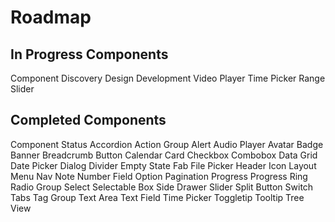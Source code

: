 # Roadmap

## In Progress Components

<vwc-elevation dp="2">
<vwc-data-grid>
  <vwc-data-grid-row row-type="header">
    <vwc-data-grid-cell cell-type="columnheader">
      Component
    </vwc-data-grid-cell>
    <vwc-data-grid-cell cell-type="columnheader">
      Discovery
    </vwc-data-grid-cell>
    <vwc-data-grid-cell cell-type="columnheader">
      Design
    </vwc-data-grid-cell>
    <vwc-data-grid-cell cell-type="columnheader">
      Development
    </vwc-data-grid-cell>
  </vwc-data-grid-row>
  <vwc-data-grid-row>
    <vwc-data-grid-cell>
      Video Player
    </vwc-data-grid-cell>
    <vwc-data-grid-cell>
      <vwc-button label="In Progress" target="_blank" href="https://confluence.vonage.com/display/VIVID/Video+component+spike" connotation="cta"></vwc-button>
    </vwc-data-grid-cell>
    <vwc-data-grid-cell>
      <vwc-button label="In Progress" connotation="cta"></vwc-button>
    </vwc-data-grid-cell>
    <vwc-data-grid-cell>
      <vwc-button label="On hold" connotation="accent"></vwc-button>
    </vwc-data-grid-cell>
  </vwc-data-grid-row>
  <vwc-data-grid-row>
    <vwc-data-grid-cell>
      Time Picker
    </vwc-data-grid-cell>
    <vwc-data-grid-cell>
      <vwc-button label="Done" target="_blank" href="https://confluence.vonage.com/display/VIVID/Time+picker" connotation="success"></vwc-button>
    </vwc-data-grid-cell>
    <vwc-data-grid-cell>
    <vwc-button label="Done" target="_blank" href="https://www.figma.com/file/JJNgZvt1qf3ydYmOwbE3Jg/Vivid-UI-Kit---3.0-WIP?type=design&node-id=30678%3A9411&mode=design&t=bbzcWIr4L5vMSKJg-1" connotation="success"></vwc-button>
    </vwc-data-grid-cell>
    <vwc-data-grid-cell>
      <vwc-button label="In Progress" connotation="cta"></vwc-button>
    </vwc-data-grid-cell>
  </vwc-data-grid-row>
  <vwc-data-grid-row>
    <vwc-data-grid-cell>
      Range Slider
    </vwc-data-grid-cell>
    <vwc-data-grid-cell>
      <vwc-button label="Done" target="_blank" href="https://confluence.vonage.com/display/VIVID/Range+slider" connotation="success"></vwc-button>
    </vwc-data-grid-cell>
    <vwc-data-grid-cell>
    <vwc-button label="Done" target="_blank" href="https://www.figma.com/file/JJNgZvt1qf3ydYmOwbE3Jg/Vivid-UI-Kit---3.0-WIP?type=design&node-id=31345%3A96328&mode=design&t=QNhBeU12Gu7dtS7N-1" connotation="success"></vwc-button>
    </vwc-data-grid-cell>
    <vwc-data-grid-cell>
      <vwc-button label="In Progress" connotation="cta"></vwc-button>
    </vwc-data-grid-cell>
  </vwc-data-grid-row>
</vwc-data-grid>
</vwc-elevation>


## Completed Components

<vwc-elevation dp="2">
<vwc-data-grid>
  <vwc-data-grid-row row-type="header">
    <vwc-data-grid-cell cell-type="columnheader">
      Component
    </vwc-data-grid-cell>
    <vwc-data-grid-cell cell-type="columnheader">
      Status
    </vwc-data-grid-cell>
  </vwc-data-grid-row>
  <vwc-data-grid-row>
    <vwc-data-grid-cell>
      Accordion
    </vwc-data-grid-cell>
    <vwc-data-grid-cell>
      <vwc-badge text='GA' appearance='subtle' connotation='success'></vwc-badge>
    </vwc-data-grid-cell>
  </vwc-data-grid-row>
  <vwc-data-grid-row>
    <vwc-data-grid-cell>
      Action Group
    </vwc-data-grid-cell>
    <vwc-data-grid-cell>
      <vwc-badge text='GA' appearance='subtle' connotation='success'></vwc-badge>
    </vwc-data-grid-cell>
  </vwc-data-grid-row>
   <vwc-data-grid-row>
    <vwc-data-grid-cell>
      Alert
    </vwc-data-grid-cell>
    <vwc-data-grid-cell>
      <vwc-badge text='GA' appearance='subtle' connotation='success'></vwc-badge>
    </vwc-data-grid-cell>
  </vwc-data-grid-row>
  <vwc-data-grid-row>
    <vwc-data-grid-cell>
      Audio Player
    </vwc-data-grid-cell>
    <vwc-data-grid-cell>
      <vwc-badge text='GA' appearance='subtle' connotation='success'></vwc-badge>
    </vwc-data-grid-cell>
  </vwc-data-grid-row>
  <vwc-data-grid-row>
    <vwc-data-grid-cell>
      Avatar
    </vwc-data-grid-cell>
    <vwc-data-grid-cell>
      <vwc-badge text='GA' appearance='subtle' connotation='success'></vwc-badge>
    </vwc-data-grid-cell>
  </vwc-data-grid-row>
   <vwc-data-grid-row>
    <vwc-data-grid-cell>
      Badge
    </vwc-data-grid-cell>
    <vwc-data-grid-cell>
      <vwc-badge text='GA' appearance='subtle' connotation='success'></vwc-badge>
    </vwc-data-grid-cell>
  </vwc-data-grid-row>
  <vwc-data-grid-row>
    <vwc-data-grid-cell>
      Banner
    </vwc-data-grid-cell>
    <vwc-data-grid-cell>
      <vwc-badge text='GA' appearance='subtle' connotation='success'></vwc-badge>
    </vwc-data-grid-cell>
  </vwc-data-grid-row>
  <vwc-data-grid-row>
    <vwc-data-grid-cell>
      Breadcrumb
    </vwc-data-grid-cell>
    <vwc-data-grid-cell>
      <vwc-badge text='GA' appearance='subtle' connotation='success'></vwc-badge>
    </vwc-data-grid-cell>
  </vwc-data-grid-row>
  <vwc-data-grid-row>
    <vwc-data-grid-cell>
      Button
    </vwc-data-grid-cell>
    <vwc-data-grid-cell>
      <vwc-badge text='GA' appearance='subtle' connotation='success'></vwc-badge>
    </vwc-data-grid-cell>
  </vwc-data-grid-row>
  <vwc-data-grid-row>
    <vwc-data-grid-cell>
      Calendar
    </vwc-data-grid-cell>
    <vwc-data-grid-cell>
      <vwc-badge text='GA' appearance='subtle' connotation='success'></vwc-badge>
    </vwc-data-grid-cell>
  </vwc-data-grid-row>
  <vwc-data-grid-row>
    <vwc-data-grid-cell>
      Card
    </vwc-data-grid-cell>
    <vwc-data-grid-cell>
      <vwc-badge text='GA' appearance='subtle' connotation='success'></vwc-badge>
    </vwc-data-grid-cell>
  </vwc-data-grid-row>
    <vwc-data-grid-row>
      <vwc-data-grid-cell>
        Checkbox
      </vwc-data-grid-cell>
      <vwc-data-grid-cell>
        <vwc-badge text='GA' appearance='subtle' connotation='success'></vwc-badge>
      </vwc-data-grid-cell>
    </vwc-data-grid-row>
    <vwc-data-grid-row>
      <vwc-data-grid-cell>
        Combobox
      </vwc-data-grid-cell>
      <vwc-data-grid-cell>
        <vwc-badge text='GA' appearance='subtle' connotation='success'></vwc-badge>
      </vwc-data-grid-cell>
    </vwc-data-grid-row>
    <vwc-data-grid-row>
      <vwc-data-grid-cell>
        Data Grid
      </vwc-data-grid-cell>
      <vwc-data-grid-cell>
        <vwc-badge text='GA' appearance='subtle' connotation='success'></vwc-badge>
      </vwc-data-grid-cell>
    </vwc-data-grid-row>
    <vwc-data-grid-row>
      <vwc-data-grid-cell>
        Date Picker
      </vwc-data-grid-cell>
      <vwc-data-grid-cell>
        <vwc-badge text='GA' appearance='subtle' connotation='success'></vwc-badge>
      </vwc-data-grid-cell>
    </vwc-data-grid-row>
    <vwc-data-grid-row>
      <vwc-data-grid-cell>
        Dialog
      </vwc-data-grid-cell>
      <vwc-data-grid-cell>
        <vwc-badge text='GA' appearance='subtle' connotation='success'></vwc-badge>
      </vwc-data-grid-cell>
    </vwc-data-grid-row>
    <vwc-data-grid-row>
      <vwc-data-grid-cell>
        Divider
      </vwc-data-grid-cell>
      <vwc-data-grid-cell>
        <vwc-badge text='GA' appearance='subtle' connotation='success'></vwc-badge>
      </vwc-data-grid-cell>
    </vwc-data-grid-row>
    <vwc-data-grid-row>
      <vwc-data-grid-cell>
        Empty State
      </vwc-data-grid-cell>
      <vwc-data-grid-cell>
        <vwc-badge text='GA' appearance='subtle' connotation='success'></vwc-badge>
      </vwc-data-grid-cell>
    </vwc-data-grid-row>
    <vwc-data-grid-row>
      <vwc-data-grid-cell>
        Fab
      </vwc-data-grid-cell>
      <vwc-data-grid-cell>
        <vwc-badge text='GA' appearance='subtle' connotation='success'></vwc-badge>
      </vwc-data-grid-cell>
    </vwc-data-grid-row>
    <vwc-data-grid-row>
      <vwc-data-grid-cell>
        File Picker
      </vwc-data-grid-cell>
      <vwc-data-grid-cell>
        <vwc-badge text='GA' appearance='subtle' connotation='success'></vwc-badge>
      </vwc-data-grid-cell>
    </vwc-data-grid-row>
    <vwc-data-grid-row>
      <vwc-data-grid-cell>
        Header
      </vwc-data-grid-cell>
      <vwc-data-grid-cell>
        <vwc-badge text='GA' appearance='subtle' connotation='success'></vwc-badge>
      </vwc-data-grid-cell>
    </vwc-data-grid-row>
    <vwc-data-grid-row>
      <vwc-data-grid-cell>
        Icon
      </vwc-data-grid-cell>
      <vwc-data-grid-cell>
        <vwc-badge text='GA' appearance='subtle' connotation='success'></vwc-badge>
      </vwc-data-grid-cell>
    </vwc-data-grid-row>
    <vwc-data-grid-row>
      <vwc-data-grid-cell>
        Layout
      </vwc-data-grid-cell>
      <vwc-data-grid-cell>
        <vwc-badge text='GA' appearance='subtle' connotation='success'></vwc-badge>
      </vwc-data-grid-cell>
    </vwc-data-grid-row>
    <vwc-data-grid-row>
      <vwc-data-grid-cell>
        Menu
      </vwc-data-grid-cell>
      <vwc-data-grid-cell>
        <vwc-badge text='GA' appearance='subtle' connotation='success'></vwc-badge>
      </vwc-data-grid-cell>
    </vwc-data-grid-row>
    <vwc-data-grid-row>
      <vwc-data-grid-cell>
        Nav
      </vwc-data-grid-cell>
      <vwc-data-grid-cell>
        <vwc-badge text='GA' appearance='subtle' connotation='success'></vwc-badge>
      </vwc-data-grid-cell>
    </vwc-data-grid-row>
    <vwc-data-grid-row>
      <vwc-data-grid-cell>
        Note
      </vwc-data-grid-cell>
      <vwc-data-grid-cell>
        <vwc-badge text='GA' appearance='subtle' connotation='success'></vwc-badge>
      </vwc-data-grid-cell>
    </vwc-data-grid-row>
      <vwc-data-grid-row>
      <vwc-data-grid-cell>
        Number Field
      </vwc-data-grid-cell>
      <vwc-data-grid-cell>
        <vwc-badge text='GA' appearance='subtle' connotation='success'></vwc-badge>
      </vwc-data-grid-cell>
    </vwc-data-grid-row>
      <vwc-data-grid-row>
      <vwc-data-grid-cell>
        Option
      </vwc-data-grid-cell>
      <vwc-data-grid-cell>
        <vwc-badge text='GA' appearance='subtle' connotation='success'></vwc-badge>
      </vwc-data-grid-cell>
    </vwc-data-grid-row>
    <vwc-data-grid-row>
      <vwc-data-grid-cell>
        Pagination
      </vwc-data-grid-cell>
      <vwc-data-grid-cell>
        <vwc-badge text='GA' appearance='subtle' connotation='success'></vwc-badge>
      </vwc-data-grid-cell>
    </vwc-data-grid-row>
    <vwc-data-grid-row>
      <vwc-data-grid-cell>
        Progress
      </vwc-data-grid-cell>
      <vwc-data-grid-cell>
        <vwc-badge text='GA' appearance='subtle' connotation='success'></vwc-badge>
      </vwc-data-grid-cell>
    </vwc-data-grid-row>
    <vwc-data-grid-row>
      <vwc-data-grid-cell>
        Progress Ring
      </vwc-data-grid-cell>
      <vwc-data-grid-cell>
        <vwc-badge text='GA' appearance='subtle' connotation='success'></vwc-badge>
      </vwc-data-grid-cell>
    </vwc-data-grid-row>
    <vwc-data-grid-row>
      <vwc-data-grid-cell>
        Radio Group
      </vwc-data-grid-cell>
      <vwc-data-grid-cell>
        <vwc-badge text='GA' appearance='subtle' connotation='success'></vwc-badge>
      </vwc-data-grid-cell>
    </vwc-data-grid-row>
    <vwc-data-grid-row>
      <vwc-data-grid-cell>
        Select
      </vwc-data-grid-cell>
      <vwc-data-grid-cell>
        <vwc-badge text='GA' appearance='subtle' connotation='success'></vwc-badge>
      </vwc-data-grid-cell>
    </vwc-data-grid-row>
    <vwc-data-grid-row>
      <vwc-data-grid-cell>
        Selectable Box
      </vwc-data-grid-cell>
      <vwc-data-grid-cell>
        <vwc-badge text='GA' appearance='subtle' connotation='success'></vwc-badge>
      </vwc-data-grid-cell>
    </vwc-data-grid-row>
    <vwc-data-grid-row>
      <vwc-data-grid-cell>
        Side Drawer
      </vwc-data-grid-cell>
      <vwc-data-grid-cell>
        <vwc-badge text='GA' appearance='subtle' connotation='success'></vwc-badge>
      </vwc-data-grid-cell>
    </vwc-data-grid-row>
    <vwc-data-grid-row>
      <vwc-data-grid-cell>
        Slider
      </vwc-data-grid-cell>
      <vwc-data-grid-cell>
        <vwc-badge text='GA' appearance='subtle' connotation='success'></vwc-badge>
      </vwc-data-grid-cell>
    </vwc-data-grid-row>
    <vwc-data-grid-row>
      <vwc-data-grid-cell>
        Split Button
      </vwc-data-grid-cell>
      <vwc-data-grid-cell>
        <vwc-badge text='GA' appearance='subtle' connotation='success'></vwc-badge>
      </vwc-data-grid-cell>
    </vwc-data-grid-row>
    <vwc-data-grid-row>
      <vwc-data-grid-cell>
        Switch
      </vwc-data-grid-cell>
      <vwc-data-grid-cell>
        <vwc-badge text='GA' appearance='subtle' connotation='success'></vwc-badge>
      </vwc-data-grid-cell>
    </vwc-data-grid-row>
    <vwc-data-grid-row>
      <vwc-data-grid-cell>
        Tabs
      </vwc-data-grid-cell>
      <vwc-data-grid-cell>
        <vwc-badge text='GA' appearance='subtle' connotation='success'></vwc-badge>
      </vwc-data-grid-cell>
    </vwc-data-grid-row>
    <vwc-data-grid-row>
      <vwc-data-grid-cell>
        Tag Group
      </vwc-data-grid-cell>
      <vwc-data-grid-cell>
        <vwc-badge text='GA' appearance='subtle' connotation='success'></vwc-badge>
      </vwc-data-grid-cell>
    </vwc-data-grid-row>
    <vwc-data-grid-row>
      <vwc-data-grid-cell>
        Text Area
      </vwc-data-grid-cell>
      <vwc-data-grid-cell>
        <vwc-badge text='GA' appearance='subtle' connotation='success'></vwc-badge>
      </vwc-data-grid-cell>
    </vwc-data-grid-row>
    <vwc-data-grid-row>
      <vwc-data-grid-cell>
        Text Field
      </vwc-data-grid-cell>
      <vwc-data-grid-cell>
        <vwc-badge text='GA' appearance='subtle' connotation='success'></vwc-badge>
      </vwc-data-grid-cell>
    </vwc-data-grid-row>
    <vwc-data-grid-row>
      <vwc-data-grid-cell>
        Time Picker
      </vwc-data-grid-cell>
      <vwc-data-grid-cell>
        <vwc-badge text='Alpha' appearance='subtle' connotation='warning'></vwc-badge>
      </vwc-data-grid-cell>
    </vwc-data-grid-row>
    <vwc-data-grid-row>
      <vwc-data-grid-cell>
        Toggletip
      </vwc-data-grid-cell>
      <vwc-data-grid-cell>
        <vwc-badge text='GA' appearance='subtle' connotation='success'></vwc-badge>
      </vwc-data-grid-cell>
    </vwc-data-grid-row>
    <vwc-data-grid-row>
      <vwc-data-grid-cell>
        Tooltip
      </vwc-data-grid-cell>
      <vwc-data-grid-cell>
        <vwc-badge text='GA' appearance='subtle' connotation='success'></vwc-badge>
      </vwc-data-grid-cell>
    </vwc-data-grid-row>
    <vwc-data-grid-row>
      <vwc-data-grid-cell>
        Tree View
      </vwc-data-grid-cell>
      <vwc-data-grid-cell>
        <vwc-badge text='GA' appearance='subtle' connotation='success'></vwc-badge>
      </vwc-data-grid-cell>
    </vwc-data-grid-row>
</vwc-data-grid>
</vwc-elevation>